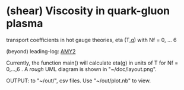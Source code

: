 # (shear) Viscosity in quark-gluon plasma

transport coefficients in hot gauge theories, eta (T,g) with Nf = 0, ... 6

(beyond) leading-log: [AMY2](https://arxiv.org/abs/hep-ph/0302165)

Currently, the function main() will calculate eta(g) in units
of T for Nf = 0,...,6 . A *rough* UML diagram is shown in 
"~/doc/layout.png".

OUTPUT: to "~/out/", csv files. Use "~/out/plot.nb" to view.

